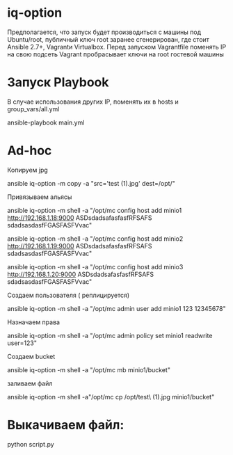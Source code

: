 # iq-option

Предполагается, что запуск будет производиться с машины под Ubuntu/root, публичный ключ root заранее сгенерирован, где стоит Ansible 2.7+, Vagrantи Virtualbox.
Перед запуском Vagrantfile поменять IP на свою подсеть
Vagrant пробрасывает ключи на root гостевой машины

# Запуск Playbook

В случае использования других IP, поменять их в hosts и group_vars/all.yml

ansible-playbook main.yml

# Ad-hoc

Копируем jpg

ansible iq-option -m copy -a "src='test (1).jpg' dest=/opt/"

Привязываем альясы

ansible iq-option -m shell -a "/opt/mc config host add  minio1 http://192.168.1.18:9000  ASDsdadsafasfasfRFSAFS sdadsasdasfFGASFASFVvac"

ansible iq-option -m shell -a "/opt/mc config host add  minio2 http://192.168.1.19:9000  ASDsdadsafasfasfRFSAFS sdadsasdasfFGASFASFVvac"

ansible iq-option -m shell -a "/opt/mc config host add  minio3 http://192.168.1.20:9000  ASDsdadsafasfasfRFSAFS sdadsasdasfFGASFASFVvac"

Создаем пользователя ( реплицируется)

ansible iq-option -m shell -a "/opt/mc admin user add minio1 123 12345678" 

Назначаем права

ansible iq-option -m shell -a "/opt/mc admin policy set minio1 readwrite user=123"

Создаем bucket

ansible iq-option -m shell -a "/opt/mc mb minio1/bucket"

заливаем файл

ansible iq-option -m shell -a"/opt/mc cp /opt/test\ \(1\).jpg minio1/bucket"

# Выкачиваем файл:

python script.py
